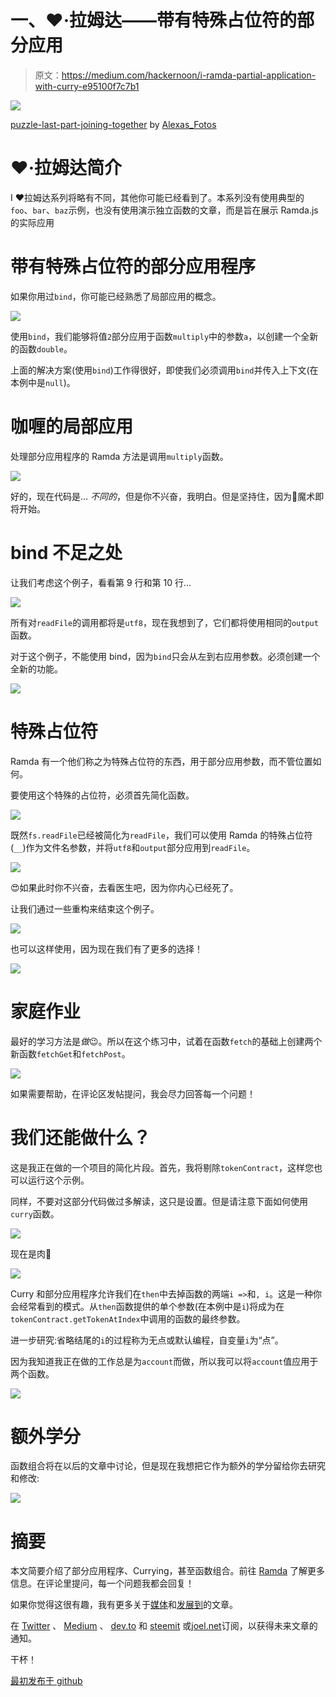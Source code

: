 # 一、❤·拉姆达——带有特殊占位符的部分应用

> 原文：<https://medium.com/hackernoon/i-ramda-partial-application-with-curry-e95100f7c7b1>

![](img/87a401c095c74e440ca342654da87d4d.png)

[puzzle-last-part-joining-together](https://pixabay.com/en/puzzle-last-part-joining-together-3223941/) by [Alexas_Fotos](https://pixabay.com/en/users/Alexas_Fotos-686414/)

# ❤·拉姆达简介

I ❤拉姆达系列将略有不同，其他你可能已经看到了。本系列没有使用典型的`foo`、`bar`、`baz`示例，也没有使用演示独立函数的文章，而是旨在展示 Ramda.js 的实际应用

# 带有特殊占位符的部分应用程序

如果你用过`bind`，你可能已经熟悉了局部应用的概念。

![](img/dea9bacdb6f5bfa6a4e28c60ffffc124.png)

使用`bind`，我们能够将值`2`部分应用于函数`multiply`中的参数`a`，以创建一个全新的函数`double`。

上面的解决方案(使用`bind`)工作得很好，即使我们必须调用`bind`并传入上下文(在本例中是`null`)。

# 咖喱的局部应用

处理部分应用程序的 Ramda 方法是调用`multiply`函数。

![](img/8c79bdcd679631fda37b6494f4342df2.png)

好的，现在代码是… *不同的*，但是你不兴奋，我明白。但是坚持住，因为🧙魔术即将开始。

# bind 不足之处

让我们考虑这个例子，看看第 9 行和第 10 行…

![](img/a628be93db227969f9b12aee28d66ce3.png)

所有对`readFile`的调用都将是`utf8`，现在我想到了，它们都将使用相同的`output`函数。

对于这个例子，不能使用 bind，因为`bind`只会从左到右应用参数。必须创建一个全新的功能。

![](img/9ddc425084c67f09e83712ce2ad3f94f.png)

# 特殊占位符

Ramda 有一个他们称之为特殊占位符的东西，用于部分应用参数，而不管位置如何。

要使用这个特殊的占位符，必须首先简化函数。

![](img/a13a70a5bf7832dce0e7718ffbbe6053.png)

既然`fs.readFile`已经被简化为`readFile`，我们可以使用 Ramda 的特殊占位符(`__`)作为文件名参数，并将`utf8`和`output`部分应用到`readFile`。

![](img/5243817042d4a01e71a6ee79826b4d5e.png)

😍如果此时你不兴奋，去看医生吧，因为你内心已经死了。

让我们通过一些重构来结束这个例子。

![](img/3eef24ddeea528df154b36ef3b4ec879.png)

也可以这样使用，因为现在我们有了更多的选择！

![](img/520297085e3281ddcb5055e488b3e421.png)

# 家庭作业

最好的学习方法是*做*😉。所以在这个练习中，试着在函数`fetch`的基础上创建两个新函数`fetchGet`和`fetchPost`。

![](img/bd0e41c24fb7b476a954b6db71944780.png)

如果需要帮助，在评论区发帖提问，我会尽力回答每一个问题！

# 我们还能做什么？

这是我正在做的一个项目的简化片段。首先，我将剔除`tokenContract`，这样您也可以运行这个示例。

同样，不要对这部分代码做过多解读，这只是设置。但是请注意下面如何使用`curry`函数。

![](img/b889b53fca8abc492a4827c9b94d920d.png)

现在是肉🍖

![](img/2148781d54a79df0188f3704e322975a.png)

Curry 和部分应用程序允许我们在`then`中去掉函数的两端`i =>`和`, i`。这是一种你会经常看到的模式。从`then`函数提供的单个参数(在本例中是`i`)将成为在`tokenContract.getTokenAtIndex`中调用的函数的最终参数。

进一步研究:省略结尾的`i`的过程称为无点或默认编程，自变量`i`为“点”。

因为我知道我正在做的工作总是为`account`而做，所以我可以将`account`值应用于两个函数。

![](img/a6743e3e520bb0bfb6569e09e47fb6fc.png)

# 额外学分

函数组合将在以后的文章中讨论，但是现在我想把它作为额外的学分留给你去研究和修改:

![](img/913c72ecd0867552d740c54ade75f413.png)

# 摘要

本文简要介绍了部分应用程序、Currying，甚至函数组合。前往 [Ramda](http://ramdajs.com/) 了解更多信息。在评论里提问，每一个问题我都会回复！

如果你觉得这很有趣，我有更多关于[媒体](https://medium.com/@joelthoms/latest)和[发展到](https://dev.to/joelnet)的文章。

在 [Twitter](https://twitter.com/joelnet) 、 [Medium](https://medium.com/@joelthoms/latest) 、 [dev.to](https://dev.to/joelnet) 和 [steemit](https://steemit.com/@joelnet) 或[joel.net](http://joel.net/)订阅，以获得未来文章的通知。

干杯！

[最初发布于 github](https://github.com/joelnet/articles/blob/master/2008-05-09---i-heart-ramda--partial_application_with_curry/Partial_Application_with_Curry.md)